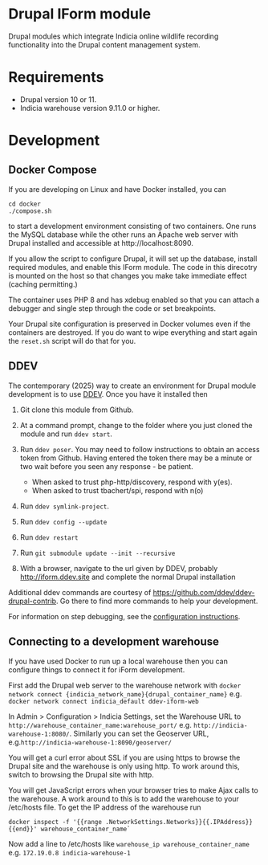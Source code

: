 # Drupal IForm module

Drupal modules which integrate Indicia online wildlife recording functionality into the Drupal
content management system.

# Requirements

* Drupal version 10 or 11.
* Indicia warehouse version 9.11.0 or higher.

# Development

## Docker Compose
If you are developing on Linux and have Docker installed, you can
```
cd docker
./compose.sh
```
to start a development environment consisting of two containers.
One runs the MySQL database while the other runs an Apache web server with
Drupal installed and accessible at http://localhost:8090.

If you allow the script to configure Drupal, it will set up the database,
install required modules, and enable this IForm module. The code in this
direcotry is mounted on the host so that changes you make take immediate
effect (caching permitting.)

The container uses PHP 8 and has xdebug enabled so that you can attach a
debugger and single step through the code or set breakpoints.

Your Drupal site configuration is preserved in Docker volumes even if the
containers are destroyed. If you do want to wipe everything and start again
the `reset.sh` script will do that for you.

## DDEV
The contemporary (2025) way to create an environment for Drupal module
development is to use [DDEV](https://ddev.com/). Once you have it installed then

1. Git clone this module from Github.

1. At a command prompt, change to the folder where you just cloned the module
and run `ddev start`.

1. Run `ddev poser`. You may need to follow instructions to obtain an access
token from Github. Having entered the token there may be a minute or two wait
before you seen any response - be patient.

   - When asked to trust php-http/discovery, respond with y(es).
   - When asked to trust tbachert/spi, respond with n(o)

1. Run `ddev symlink-project`.

1. Run `ddev config --update`

1. Run `ddev restart`

1. Run `git submodule update --init --recursive`

1. With a browser, navigate to the url given by DDEV, probably
http://iform.ddev.site and complete the normal Drupal
installation

Additional ddev commands are courtesy of https://github.com/ddev/ddev-drupal-contrib. Go there to find more commands to help your development.

For information on step debugging, see the
[configuration instructions](https://ddev.readthedocs.io/en/latest/users/debugging-profiling/step-debugging/).

## Connecting to a development warehouse

If you have used Docker to run up a local warehouse then you can configure
things to connect it for iForm development.

First add the Drupal web server to the warehouse network with
`docker network connect {indicia_network_name}{drupal_container_name}` e.g.
`docker network connect indicia_default ddev-iform-web`

In Admin > Configuration > Indicia Settings, set
the Warehouse URL to `http://warehouse_container_name:warehouse_port/` e.g.
`http://indicia-warehouse-1:8080/`. Similarly you can set the Geoserver URL,
e.g.`http://indicia-warehouse-1:8090/geoserver/`

You will get a curl error about SSL if you are using https to browse the Drupal site and the warehouse is only using http. To work around this, switch to
browsing the Drupal site with http.

You will get JavaScript errors when your browser tries to make Ajax calls to the
warehouse. A work around to this is to add the warehouse to your /etc/hosts
file. To get the IP address of the warehouse run

```
docker inspect -f '{{range .NetworkSettings.Networks}}{{.IPAddress}}{{end}}' warehouse_container_name`
```

Now add a line to /etc/hosts like `warehouse_ip warehouse_container_name` e.g.
`172.19.0.8 indicia-warehouse-1`


